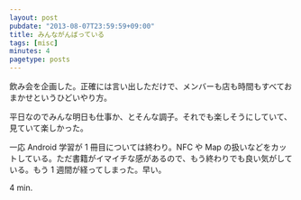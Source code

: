 ```yaml
---
layout: post
pubdate: "2013-08-07T23:59:59+09:00"
title: みんながんばっている
tags: [misc]
minutes: 4
pagetype: posts
---
```

飲み会を企画した。正確には言い出しただけで、メンバーも店も時間もすべておまかせというひどいやり方。

平日なのでみんな明日も仕事か、とそんな調子。それでも楽しそうにしていて、見ていて楽しかった。

一応 Android 学習が 1 冊目については終わり。NFC や Map の扱いなどをカットしている。ただ書籍がイマイチな感があるので、もう終わりでも良い気がしている。もう 1 週間が経ってしまった。早い。

4 min.
